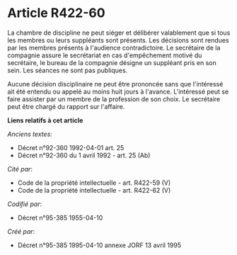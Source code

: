 # Article R422-60

La chambre de discipline ne peut siéger et délibérer valablement que si tous les membres ou leurs suppléants sont présents.
Les décisions sont rendues par les membres présents à l'audience contradictoire. Le secrétaire de la compagnie assure le
secrétariat en cas d'empêchement motivé du secrétaire, le bureau de la compagnie désigne un suppléant pris en son sein. Les
séances ne sont pas publiques.

Aucune décision disciplinaire ne peut être prononcée sans que l'intéressé ait été entendu ou appelé au moins huit jours à
l'avance. L'intéressé peut se faire assister par un membre de la profession de son choix. Le secrétaire peut être chargé du
rapport sur l'affaire.

**Liens relatifs à cet article**

_Anciens textes_:

  - Décret n°92-360 1992-04-01 art. 25
  - Décret n°92-360 du 1 avril 1992 - art. 25 (Ab)

_Cité par_:

  - Code de la propriété intellectuelle - art. R422-59 (V)
  - Code de la propriété intellectuelle - art. R422-62 (V)

_Codifié par_:

  - Décret n°95-385 1955-04-10

_Créé par_:

  - Décret n°95-385 1995-04-10 annexe JORF 13 avril 1995
